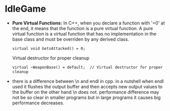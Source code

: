 # IdleGame

- **Pure Virtual Functions:** 
    In C++, when you declare a function with '=0' at the end, it means that the function is a pure virtual function. A pure virtual function is a virtual function that has no implementation in the base class and must be overriden by any derived class.
    ```
    virtual void GetsAttacked() = 0;
    ```

    Virtual destructor for proper cleanup 
    ```
    virtual ~WeaponBase() = default;  // Virtual destructor for proper cleanup
    ```


- there is a difference between \n and endl in cpp. in a nutshell when endl used it flushes the output buffer and then accepts new output values to the buffer on the other hand \n does not. performance difference may not be so clear in smaller programs but in large programs it causes big performance decreases.